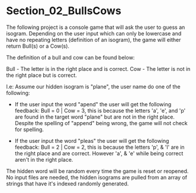 # Section_02_BullsCows

The following project is a console game that will ask the user to guess an isogram. Depending on the user input which can only be lowercase and have no repeating letters (definition of an isogram), the game will either return Bull(s) or a Cow(s). 

The definition of a bull and cow can be found below:

Bull - The letter is in the right place and is correct.
Cow - The letter is not in the right place but is correct.

I.e: Assume our hidden isogram is "plane", the user name do one of the following:

- If the user input the word "apend" the user will get the following feedback:
Bull = 0 |  Cow = 3, this is because the letters 'a', 'e', and 'p' are found in the target word "plane" but are not in the right place. Despite the spelling of "append" being wrong, the game will not check for spelling.

- If the user input the word "pleas" the user will get the following feedback:
Bull = 2 | Cow = 2, this is because the letters 'p', & 'l' are in the right place and are correct. However 'a', & 'e' while being correct aren't in the right place.

The hidden word will be random every time the game is reset or reopened. No input files are needed, the hidden isograms are pulled from an array of strings that have it's indexed randomly generated.
